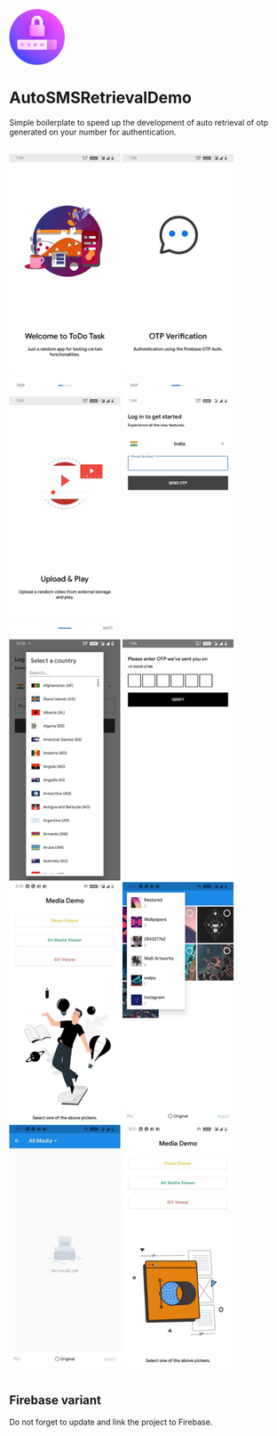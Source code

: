 <img src="https://raw.githubusercontent.com/vidit135g/AutoSMSRetrievalDemo/master/Auth/password.png" height="100px" width="100px"/>

# AutoSMSRetrievalDemo
Simple boilerplate to speed up the development of auto retrieval of otp generated on your number for authentication.


<br />
<div class="christmas_promotion_boxes">
          <img src="https://raw.githubusercontent.com/vidit135g/AutoSMSRetrievalDemo/master/Auth/1.jpg" height="433px" width="200px"/>
          <img src="https://raw.githubusercontent.com/vidit135g/AutoSMSRetrievalDemo/master/Auth/2.jpg"  height="433px" width="200px"/>
          <img src="https://raw.githubusercontent.com/vidit135g/AutoSMSRetrievalDemo/master/Auth/3.jpg"  height="433px" width="200px"/>
          <img src="https://raw.githubusercontent.com/vidit135g/AutoSMSRetrievalDemo/master/Auth/4.jpg"  height="433px" width="200px"/>
          <img src="https://raw.githubusercontent.com/vidit135g/AutoSMSRetrievalDemo/master/Auth/5.jpg"  height="433px" width="200px"/>
          <img src="https://raw.githubusercontent.com/vidit135g/AutoSMSRetrievalDemo/master/Auth/6.jpg"  height="433px" width="200px"/>
          <img src="https://raw.githubusercontent.com/vidit135g/AutoSMSRetrievalDemo/master/Auth/7.jpg"  height="433px" width="200px"/>
          <img src="https://raw.githubusercontent.com/vidit135g/AutoSMSRetrievalDemo/master/Auth/8.jpg"  height="433px" width="200px"/>
          <img src="https://raw.githubusercontent.com/vidit135g/AutoSMSRetrievalDemo/master/Auth/9.jpg"  height="433px" width="200px"/>
          <img src="https://raw.githubusercontent.com/vidit135g/AutoSMSRetrievalDemo/master/Auth/10.jpg"  height="433px" width="200px"/>
    </div>

<br />

## Firebase variant
Do not forget to update and link the project to Firebase.
